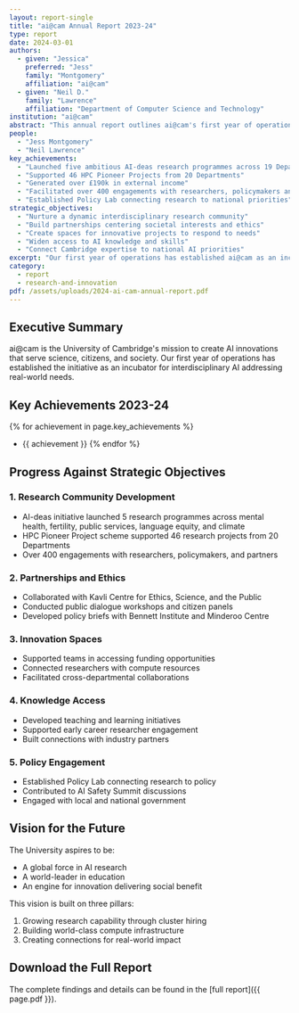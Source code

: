 ```yaml
---
layout: report-single
title: "ai@cam Annual Report 2023-24"
type: report
date: 2024-03-01
authors:
  - given: "Jessica"
    preferred: "Jess"
    family: "Montgomery"
    affiliation: "ai@cam"
  - given: "Neil D."
    family: "Lawrence"
    affiliation: "Department of Computer Science and Technology"
institution: "ai@cam"
abstract: "This annual report outlines ai@cam's first year of operations establishing itself as an incubator for interdisciplinary AI that addresses real-world needs. Through initiatives like AI-deas and the Policy Lab, ai@cam has catalyzed collaborations across 19 Departments and all 6 Schools, supporting innovative research programs in mental health, fertility, public services, language equity, and climate."
people:
  - "Jess Montgomery"
  - "Neil Lawrence"
key_achievements:
  - "Launched five ambitious AI-deas research programmes across 19 Departments"
  - "Supported 46 HPC Pioneer Projects from 20 Departments"
  - "Generated over £190k in external income"
  - "Facilitated over 400 engagements with researchers, policymakers and public"
  - "Established Policy Lab connecting research to national priorities"
strategic_objectives:
  - "Nurture a dynamic interdisciplinary research community"
  - "Build partnerships centering societal interests and ethics"
  - "Create spaces for innovative projects to respond to needs"
  - "Widen access to AI knowledge and skills"
  - "Connect Cambridge expertise to national AI priorities"
excerpt: "Our first year of operations has established ai@cam as an incubator for interdisciplinary AI that addresses real-world needs, launching major initiatives in research, policy engagement, and infrastructure development."
category:
  - report
  - research-and-innovation
pdf: /assets/uploads/2024-ai-cam-annual-report.pdf
---
```


## Executive Summary

ai@cam is the University of Cambridge's mission to create AI innovations that serve science, citizens, and society. Our first year of operations has established the initiative as an incubator for interdisciplinary AI addressing real-world needs.

## Key Achievements 2023-24

{% for achievement in page.key_achievements %}
- {{ achievement }}
{% endfor %}

## Progress Against Strategic Objectives

### 1. Research Community Development
- AI-deas initiative launched 5 research programmes across mental health, fertility, public services, language equity, and climate
- HPC Pioneer Project scheme supported 46 research projects from 20 Departments
- Over 400 engagements with researchers, policymakers, and partners

### 2. Partnerships and Ethics
- Collaborated with Kavli Centre for Ethics, Science, and the Public
- Conducted public dialogue workshops and citizen panels
- Developed policy briefs with Bennett Institute and Minderoo Centre

### 3. Innovation Spaces
- Supported teams in accessing funding opportunities
- Connected researchers with compute resources
- Facilitated cross-departmental collaborations

### 4. Knowledge Access
- Developed teaching and learning initiatives
- Supported early career researcher engagement
- Built connections with industry partners

### 5. Policy Engagement
- Established Policy Lab connecting research to policy
- Contributed to AI Safety Summit discussions
- Engaged with local and national government

## Vision for the Future

The University aspires to be:
- A global force in AI research
- A world-leader in education
- An engine for innovation delivering social benefit

This vision is built on three pillars:
1. Growing research capability through cluster hiring
2. Building world-class compute infrastructure
3. Creating connections for real-world impact

## Download the Full Report

The complete findings and details can be found in the [full report]({{ page.pdf }}). 